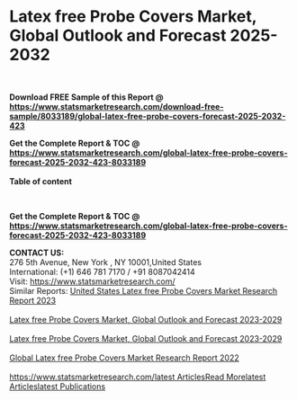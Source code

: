 <h1>Latex free Probe Covers Market, Global Outlook and Forecast 2025-2032</h1><br/><p><strong>Download FREE Sample of this Report @ <a href="https://www.statsmarketresearch.com/download-free-sample/8033189/global-latex-free-probe-covers-forecast-2025-2032-423">https://www.statsmarketresearch.com/download-free-sample/8033189/global-latex-free-probe-covers-forecast-2025-2032-423</a></strong></p><div><b>Get the Complete Report & TOC @ <a href="https://www.statsmarketresearch.com/global-latex-free-probe-covers-forecast-2025-2032-423-8033189">https://www.statsmarketresearch.com/global-latex-free-probe-covers-forecast-2025-2032-423-8033189</a></b></div><br><b>Table of content</b><p><br><div><b>Get the Complete Report & TOC @ <a href="https://www.statsmarketresearch.com/global-latex-free-probe-covers-forecast-2025-2032-423-8033189">https://www.statsmarketresearch.com/global-latex-free-probe-covers-forecast-2025-2032-423-8033189</a></b></div></p> <b>CONTACT US:</b><br>276 5th Avenue, New York , NY 10001,United States<br>International: (+1) 646 781 7170 / +91 8087042414<br>Visit: <a href="https://www.statsmarketresearch.com/">https://www.statsmarketresearch.com/</a><br>Similar Reports: <a href="https://www.statsmarketresearch.com/global-latex-free-probe-covers-forecast-2025-2032-423-8033189">United States Latex free Probe Covers Market Research Report 2023</a><br/><br/><a href="https://www.statsmarketresearch.com/global-latex-free-probe-covers-forecast-2025-2032-423-8033189">Latex free Probe Covers Market, Global Outlook and Forecast 2023-2029</a><br/><br/><a href="https://www.statsmarketresearch.com/global-latex-free-probe-covers-forecast-2025-2032-423-8033189">Latex free Probe Covers Market, Global Outlook and Forecast 2023-2029</a><br/><br/><a href="https://www.statsmarketresearch.com/global-latex-free-probe-covers-forecast-2025-2032-423-8033189">Global Latex free Probe Covers Market Research Report 2022</a><br/><br/><a href="https://gyeongbokgung.com">https://www.statsmarketresearch.com/</a><a href="https://hallyeomaritime.com">latest Articles</a><a href="https://jingwansa.com">Read More</a><a href=https://nguoiviet.jp/">latest Articles</a><a href="https://www.intelmarketresearch.com/">latest Publications</a>